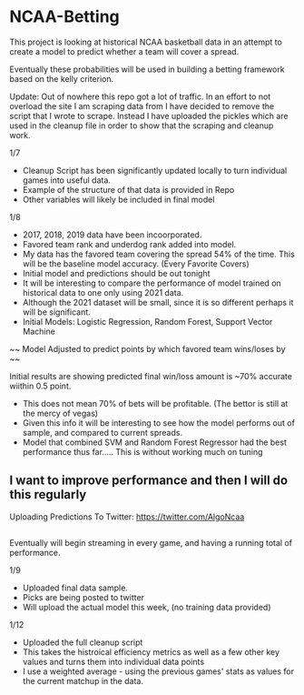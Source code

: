 # NCAA-Betting


This project is looking at historical NCAA basketball data in an attempt to create a model to predict 
whether a team will cover a spread.

Eventually these probabilities will be used in building a betting framework based on the kelly criterion.  

Update:  Out of nowhere this repo got a lot of traffic. In an effort to not overload the site I am scraping data from I have decided to remove the script that 
I wrote to scrape.  Instead I have uploaded the pickles which are used in the cleanup file in order to show that the scraping and cleanup work. 


1/7
  - Cleanup Script has been significantly updated locally to turn individual games into useful data.  
  - Example of the structure of that data is provided in Repo
  - Other variables will likely be included in final model

1/8
  - 2017, 2018, 2019 data have been incoorporated.  
  - Favored team rank and underdog rank added into model.
  - My data has the favored team covering the spread 54% of the time. This will be the baseline model accuracy.  (Every Favorite Covers)
  - Initial model and predictions should be out tonight 
  - It will be interesting to compare the performance of model trained on historical data to one only using 2021 data.
  - Although the 2021 dataset will be small, since it is so different perhaps it will be significant. 
  - Initial Models:  Logistic Regression, Random Forest, Support Vector Machine 
 
 ~~ Model Adjusted to predict points by which favored team wins/loses by ~~
 
 Initial results are showing predicted final win/loss amount is ~70% accurate wiithin 0.5 point. 
- This does not mean 70% of bets will be profitable.  (The bettor is still at the mercy of vegas) 
- Given this info it will be interesting to see how the model performs out of sample, and compared to current spreads.  
- Model that combined SVM and Random Forest Regressor had the best performance thus far..... This is without working much on tuning 


 

 ## I want to improve performance and then I will do this regularly
  Uploading Predictions To Twitter: https://twitter.com/AlgoNcaa
## 
  
 
 Eventually will begin streaming in every game, and having a running total of performance. 
 
 
 1/9 
 - Uploaded final data sample.  
 - Picks are being posted to twitter
 - Will upload the actual model this week, (no training data provided) 
 
 
 1/12
 - Uploaded the full cleanup script 
 - This takes the histroical efficiency metrics as well as a few other key values and turns them into individual data points
 - I use a weighted average - using the previous games' stats as values for the current matchup in the data. 
 
 
 
 
 
